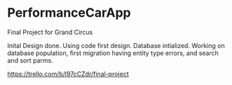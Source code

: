 PerformanceCarApp
=================

Final Project for Grand Circus

Inital Design done.
Using code first design.
Database intialized.
Working on database population, first migration having entity type errors, and search and sort parms.


https://trello.com/b/l97cCZdr/final-project
